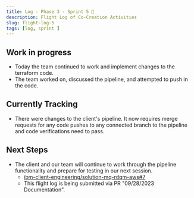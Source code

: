 ```yaml
---
title: Log - Phase 3 - Sprint 5 🛫
description: Flight Log of Co-Creation Activities
slug: flight-log-5
tags: [log, sprint ]
---
```


## Work in progress
- Today the team continued to work and implement changes to the terraform code.
- The team worked on, discussed the pipeline, and attempted to push in the code.
## Currently Tracking
- There were changes to the client's pipeline. It now requires merge requests for any code pushes to any connected branch to the pipeline and code verifications need to pass.
## Next Steps
- The client and our team will continue to work through the pipeline functionality and prepare for testing in our next session.
  - [ibm-client-engineering/solution-mq-rdqm-aws#7](https://zenhub.ibm.com/workspaces/st5-action-information-center-64343620d0cfd0000f03a114/issues/ibm-client-engineering/solution-mq-rdqm-aws/7)
  - This flight log is being submitted via PR "09/28/2023 Documentation".